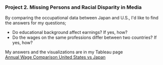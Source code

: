 ### Project 2. Missing Persons and Racial Disparity in Media

By comparing the occupational data between Japan and U.S., I'd like to find the answers for my questions;
- Do educational background affect earnings? If yes, how?
- Do the wages on the same professions differ between two countries? If yes, how?

My answers and the visualizations are in my Tableau page  
[Annual Wage Comparison United States vs Japan](https://public.tableau.com/app/profile/sachie.tran/viz/JobPaymentComparisontheU_S_vsJapan/ByEducation)
